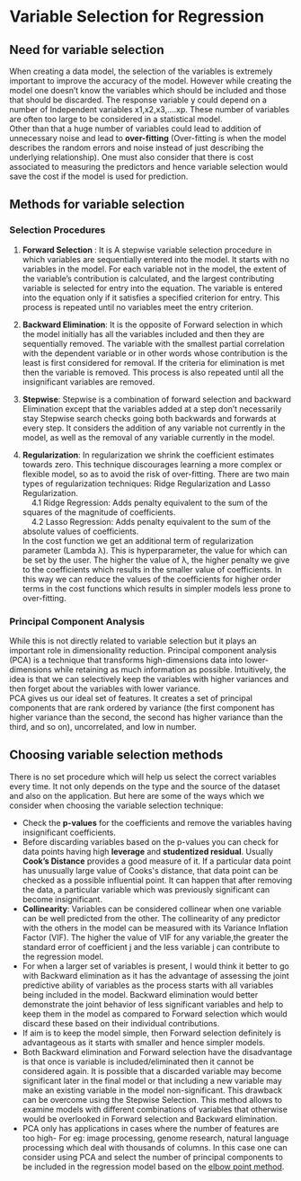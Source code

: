 # Variable Selection for Regression

## Need for variable selection
When creating a data model, the selection of the variables is extremely important to improve the accuracy of the model. However while creating the model one doesn’t know the variables which should be included and those that should be discarded. The response variable y could depend on a number of Independent variables x1,x2,x3,….xp. These number of variables are often too large to be considered in a statistical model.  
Other than that a huge number of variables could lead to addition of unnecessary noise and lead to **over-fitting** (Over-fitting is when the model describes the random errors and noise instead of just describing the underlying relationship). One must also consider that there is cost associated to measuring the predictors and hence variable selection would save the cost if the model is used for prediction.

## Methods for variable selection  
### Selection Procedures  

1. **Forward Selection** : It is A stepwise variable selection procedure in which variables are sequentially entered into the model. It starts with no variables in the model. For each variable not in the model, the extent of the variable’s contribution is calculated, and the largest contributing variable is selected for entry into the equation. The variable is entered into the equation only if it satisfies a specified criterion for entry. This process is repeated until no variables meet the entry criterion.

2. **Backward Elimination**: It is the opposite of Forward selection in which the model initially has all the variables included and then they are sequentially removed. The variable with the smallest partial correlation with the dependent variable or in other words whose contribution is the least is first considered for removal. If the criteria for elimination is met then the variable is removed. This process is also repeated until all the insignificant variables are removed.

3. **Stepwise**: Stepwise is a combination of forward selection and backward Elimination except that the variables added at a step don’t necessarily stay Stepwise search checks going both backwards and forwards at every step. It considers the addition of any variable not currently in the model, as well as the removal of any variable currently in the model.

4. **Regularization**: In regularization we shrink the coefficient estimates towards zero. This technique discourages learning a more complex or flexible model, so as to avoid the risk of over-fitting. There are two main types of regularization techniques: Ridge Regularization and Lasso Regularization.  
&nbsp;&nbsp;&nbsp;&nbsp;4.1 Ridge Regression: Adds penalty equivalent to the sum of the squares of the magnitude of coefficients.  
&nbsp;&nbsp;&nbsp;&nbsp;4.2 Lasso Regression: Adds penalty equivalent to the sum of the absolute values of coefficients.   
In the cost function we get an additional term of regularization parameter (Lambda λ). This is hyperparameter, the value for which can be set by the user. The higher the value of λ, the higher penalty we give to the coefficients which results in the smaller value of coefficients. In this way we can reduce the values of the coefficients for higher order terms in the cost functions which results in simpler models less prone to over-fitting.

### Principal Component Analysis
While this is not directly related to variable selection but it plays an important role in dimensionality reduction. Principal component analysis (PCA) is a technique that transforms high-dimensions data into lower-dimensions while retaining as much information as possible. Intuitively, the idea is that we can selectively keep the variables with higher variances and then forget about the variables with lower variance.  
PCA gives us our ideal set of features. It creates a set of principal components that are rank ordered by variance (the first component has higher variance than the second, the second has higher variance than the third, and so on), uncorrelated, and low in number.  

## Choosing variable selection methods
There is no set procedure which will help us select the correct variables every time. It not only depends on the type and the source of the dataset and also on the application. But here are some of the ways which we consider when choosing the variable selection technique:  
- Check the **p-values** for the coefficients and remove the variables having insignificant coefficients.  
- Before discarding variables based on the p-values you can check for data points having high **leverage** and **studentized residual**. Usually **Cook’s Distance** provides a good measure of it. If a particular data point has unusually large value of Cooks's distance, that data point can be checked as a possible influential point. It can happen that after removing the data, a particular variable which was previously significant can become insignificant.  
- **Collinearity**: Variables can be considered collinear when one variable can be well predicted from the other. The collinearity of any predictor with the others in the model can be measured with its Variance Inflation Factor (VIF). The higher the value of VIF for any variable,the greater the standard error of coefficient j and the less variable j can contribute to the regression model.  
- For when a larger set of variables is present, I would think it better to go with Backward elimination as it has the advantage of assessing the joint predictive ability of variables as the process starts with all variables being included in the model. Backward elimination would better demonstrate the joint behavior of less significant variables and help to keep them in the model as compared to Forward selection which would discard these based on their individual contributions.
- If aim is to keep the model simple, then Forward selection definitely is advantageous as it starts with smaller and hence simpler models.  
- Both Backward elimination and Forward selection have the disadvantage is that once is variable is included/eliminated then it cannot be considered again. It is possible that a discarded variable may become significant later in the final model or that including a new variable may make an existing variable in the model non-significant. This drawback can be overcome using the Stepwise Selection. This method allows to examine models with different combinations of variables that otherwise would be overlooked in Forward selection and Backward elimination.
- PCA only has applications in cases where the number of features are too high- For eg: image processing, genome research, natural language processing which deal with thousands of columns. In this case one can consider using PCA and select the number of principal components to be included in the regression model based on the [elbow point method](https://sanchitamangale12.medium.com/scree-plot-733ed72c8608).